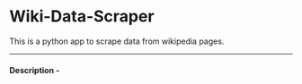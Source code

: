 # Wiki-Data-Scraper
This is a python app to scrape data from wikipedia pages.

----------------------------------------------------------------------------------------------------------------------------------------

#### Description -

<object data="Resources/Data Miner Presentation.pdf" type="application/pdf" width="100%"> </object>
<!--
#### Workflow Diagram - 
- A flow of how the app works and what steps it follows is shown in the diagram below. <br />
<img src="Images/Initial Workflow Diagram.png" alt="Initial Workflow Diagram.png" height=700/>

----------------------------------------------------------------------------------------------------------------------------------------
-->
